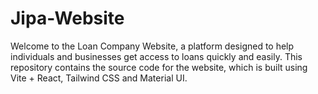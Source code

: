 # Jipa-Website
Welcome to the Loan Company Website, a platform designed to help individuals and businesses get access to loans quickly and easily. This repository contains the source code for the website, which is built using Vite + React, Tailwind CSS and Material UI.
